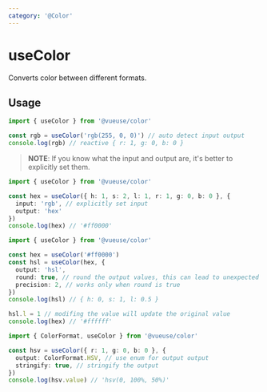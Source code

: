 ```yaml
---
category: '@Color'
---
```


# useColor

Converts color between different formats.

## Usage

```ts
import { useColor } from '@vueuse/color'

const rgb = useColor('rgb(255, 0, 0)') // auto detect input output
console.log(rgb) // reactive { r: 1, g: 0, b: 0 }
```

> **NOTE**: If you know what the input and output are, it's better to explicitly set them.

```ts
import { useColor } from '@vueuse/color'

const hex = useColor({ h: 1, s: 2, l: 1, r: 1, g: 0, b: 0 }, {
  input: 'rgb', // explicitly set input
  output: 'hex'
})
console.log(hex) // '#ff0000'
```

```ts
import { useColor } from '@vueuse/color'

const hex = useColor('#ff0000')
const hsl = useColor(hex, {
  output: 'hsl',
  round: true, // round the output values, this can lead to unexpected results
  precision: 2, // works only when round is true
})
console.log(hsl) // { h: 0, s: 1, l: 0.5 }

hsl.l = 1 // modifing the value will update the original value
console.log(hex) // '#ffffff'
```

```ts
import { ColorFormat, useColor } from '@vueuse/color'

const hsv = useColor({ r: 1, g: 0, b: 0 }, {
  output: ColorFormat.HSV, // use enum for output output
  stringify: true, // stringify the output
})
console.log(hsv.value) // 'hsv(0, 100%, 50%)'
```
